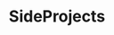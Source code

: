 ---
layout: tag-list
type: tag
title: SideProjects
slug: sideprojects
category: devlog
sidebar: true
order: 1
description: >
   Side Projects 개발 기록
---